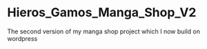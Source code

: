 # Hieros_Gamos_Manga_Shop_V2
The second version of my manga shop project which I now build on wordpress

